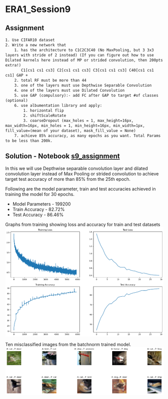# ERA1_Session9
## Assignment
    1. Use CIFAR10 dataset 
    2. Write a new network that 
        1. has the architecture to C1C2C3C40 (No MaxPooling, but 3 3x3 layers with stride of 2 instead) (If you can figure out how to use Dilated kernels here instead of MP or strided convolution, then 200pts extra!) 
           C1[cs1 cs1 cs3] C2[cs1 cs1 cs3] C3[cs1 cs1 cs3] C40[cs1 cs1 cs1] GAP + 
        2. total RF must be more than 44 
        3. one of the layers must use Depthwise Separable Convolution 
        4. one of the layers must use Dilated Convolution 
        5. use GAP (compulsory):- add FC after GAP to target #of classes (optional) 
        6. use albumentation library and apply: 
            1. horizontal flip 
            2. shiftScaleRotate 
            3. coarseDropout (max_holes = 1, max_height=16px, max_width=16px, min_holes = 1, min_height=16px, min_width=1px, fill_value=(mean of your dataset), mask_fill_value = None) 
        7. achieve 85% accuracy, as many epochs as you want. Total Params to be less than 200k. 

## Solution - Notebook [s9_assignment](https://github.com/sdev2030/ERA1_Session9/blob/main/s9_assignment.ipynb)
In this we will use Depthwise separable convolution layer and dilated convolution layer instead of Max Pooling or strided convolution to achieve target test accuracy of more than 85% from the 25th epoch.

Following are the model parameter, train and test accuracies achieved in training the model for 30 epochs.
- Model Parameters - 199200
- Train Accuracy - 82.72%
- Test Accuracy - 86.46%

Graphs from training showing loss and accuracy for train and test datasets
![Training Graphs](https://github.com/sdev2030/ERA1_Session9/blob/main/images/training_graphs.png)

Ten misclassified images from the batchnorm trained model.
![Misclassied images](https://github.com/sdev2030/ERA1_Session9/blob/main/images/wrong_classified.png)
